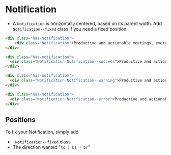 # Notification

* A `Notification` is horizontally centered, based on its parent width. Add `Notification--fixed` class if you need a fixed position.

```html
<div class="has-notification">
	<div class="Notification">Productive and actionable meetings, every time.</div>
</div>
```

```html
<div class="has-notification">
  <div class="Notification Notification--success">Productive and actionable meetings, every time.</div>
</div>
```

```html
<div class="has-notification">
  <div class="Notification Notification--warning">Productive and actionable meetings, every time.</div>
</div>
```

```html
<div class="has-notification">
  <div class="Notification Notification--error">Productive and actionable meetings, every time.</div>
</div>
```

## Positions

To fix your Notification, simply add
* `.Notification--fixed` class
* The direction wanted "`tc | bl | br`"
